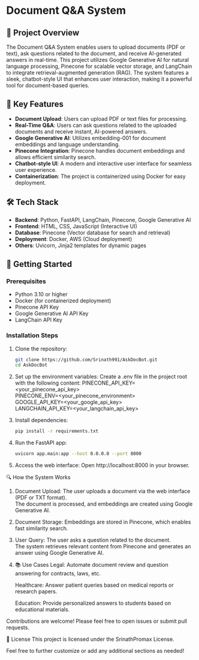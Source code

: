# Document Q&A System

## 📜 Project Overview
The Document Q&A System enables users to upload documents (PDF or text), ask questions related to the document, and receive AI-generated answers in real-time. This project utilizes Google Generative AI for natural language processing, Pinecone for scalable vector storage, and LangChain to integrate retrieval-augmented generation (RAG). The system features a sleek, chatbot-style UI that enhances user interaction, making it a powerful tool for document-based queries.

## 🌟 Key Features
- **Document Upload**: Users can upload PDF or text files for processing.
- **Real-Time Q&A**: Users can ask questions related to the uploaded documents and receive instant, AI-powered answers.
- **Google Generative AI**: Utilizes embedding-001 for document embeddings and language understanding.
- **Pinecone Integration**: Pinecone handles document embeddings and allows efficient similarity search.
- **Chatbot-style UI**: A modern and interactive user interface for seamless user experience.
- **Containerization**: The project is containerized using Docker for easy deployment.

## 🛠️ Tech Stack
- **Backend**: Python, FastAPI, LangChain, Pinecone, Google Generative AI
- **Frontend**: HTML, CSS, JavaScript (Interactive UI)
- **Database**: Pinecone (Vector database for search and retrieval)
- **Deployment**: Docker, AWS (Cloud deployment)
- **Others**: Uvicorn, Jinja2 templates for dynamic pages


## 🚀 Getting Started

### Prerequisites
- Python 3.10 or higher
- Docker (for containerized deployment)
- Pinecone API Key
- Google Generative AI API Key
- LangChain API Key

### Installation Steps

1. Clone the repository:
   ```bash
   git clone https://github.com/Srinath991/AskDocBot.git
   cd AskDocBot

2. Set up the environment variables: Create a .env file in the project root with the following content:
    PINECONE_API_KEY=<your_pinecone_api_key>  
    PINECONE_ENV=<your_pinecone_environment>  
    GOOGLE_API_KEY=<your_google_api_key>  
    LANGCHAIN_API_KEY=<your_langchain_api_key>  

3. Install dependencies:
    ```bash
   pip install -r requirements.txt

4. Run the FastAPI app:
    ```bash
   uvicorn app.main:app --host 0.0.0.0 --port 8000

5. Access the web interface: Open http://localhost:8000 in your browser.


🔍 How the System Works
1. Document Upload:
    The user uploads a document via the web interface (PDF or TXT format).  
    The document is processed, and embeddings are created using Google Generative AI.  

2. Document Storage:
    Embeddings are stored in Pinecone, which enables fast similarity search.

3. User Query:
    The user asks a question related to the document.  
    The system retrieves relevant content from Pinecone and generates an answer using Google Generative AI.  

4. 📚 Use Cases
    Legal: Automate document review and question answering for contracts, laws, etc.

    Healthcare: Answer patient queries based on medical reports or research papers.

    Education: Provide personalized answers to students based on educational materials.


Contributions are welcome! Please feel free to open issues or submit pull requests.

📝 License
    This project is licensed under the SrinathPromax License.


Feel free to further customize or add any additional sections as needed!
